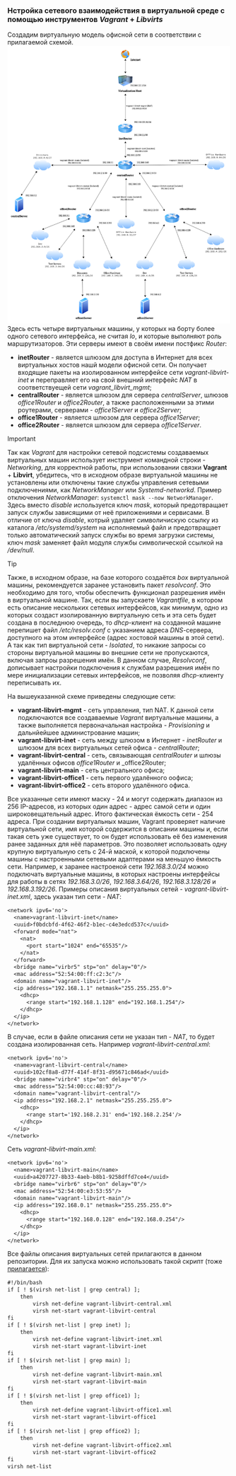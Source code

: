 ### Нстройка сетевого взаимодействия в виртуальной среде с помощью инструментов _Vagrant_ + _Libvirts_
Создадим виртуальную модель офисной сети в соответствии с прилагаемой схемой. 
![Схема](MyNetworks.drawio.png)
Здесь есть четыре виртуальных машины, у которых на борту более одного сетевого интерфейса, не считая _lo_, и которые выполняют роль маршрутизаторов. Эти серверы имеют в своём имени постфикс _Router_:
  - __inetRouter__ - является шлюзом для доступа в Интернет для всех виртуальных хостов нашй модели офисной сети. Он получает входящие пакеты на изолированном интерфейсе сети _vagrant-libvirt-inet_ и переправляет его на свой внешний интерфейс _NAT_ в соответствуещей сети _vagrant\_libvirt\_mgmt_;
  - __centralRouter__ - является шлюзом для сервера _centralServer_, шлюзов _office1Router_ и _office2Router_, а также расположенными за этими роутерами, серверами - _office1Server_ и _office2Server_;
  - __office1Router__ - является шлюзом для сервера _office1Server_;
  - __office2Router__ - является шлюзом для сервера _office1Server_.

> [!IMPORTANT]
> Так как _Vagrant_ для настройки сетевой подсистемы создаваемых виртуальных машин использует инструмент командной строки - _Networking_, для корректной работы, при использовании связки __Vagrant__ + __Libvirt__, убедитесь, что в исходном образе виртуальной машины не установлены или отключены такие службы управления сетевыми подключениями,
> как _NetworkManager_ или _Systemd-networkd_. Пример отключения _NetworkManager_: `systemctl mask --now NetworkManager`. Здесь вместо _disable_ используется ключ _mask_, который предотвращает запуск службы зависящими от неё приложениями и сервисами.
> В отличие от ключа _disable_, котрый удаляет символичискую ссылку из каталога _/etc/systemd/system_ на исполняемый файл и предотвращает только автоматический запуск службы во время загрузки системы, ключ _mask_ заменяет файл модуля службы символической ссылкой
> на _/dev/null_.

> [!TIP]
> Также, в исходном образе, на базе которого создаётся _box_ виртуальной машины, рекомендуется заранее установить пакет _resolvconf_. Это необходимо для того, чтобы обеспечить функционал разрешения имён в виртуальной машине. 
> Так, если вы запускаете _Vagrantfile_, в котором есть описание нескольких сетевых интерфейсов, как минимум, одно из которых создаст изолированную виртуальную сеть и эта сеть будет создана в последнюю очередь, 
> то _dhcp_-клиент на созданной  машине перепишет файл _/etc/resolv.conf_ с указанием адреса _DNS_-сервера, доступного на этом интерфейсе (адрес хостовой машины в этой сети). А так как тип виртуальной сети - _Isolated_, то никакие запросы 
> со стороны виртуальной машины во внешние сети не пропускаются, включая запроы разрешения имён. В данном случае, _Resolvconf_, дописывает настройки подключения к службам  разрешения имён по мере инициализации сетевых интерфейсов, не позволяя _dhcp_-клиенту 
> переписывать их.

На вышеуказанной схеме приведены следующие сети:
  - __vagrant-libvirt-mgmt__ - сеть управления, тип NAT. К данной сети подключаются все создаваемые _Vagrant_ виртуальные машины, а также выполняется первоначальная настройка - _Provisioning_ и дальнйейшее администрование машин;
  - __vagrant-libvirt-inet__ - сеть между шлюзом в Интернет - _inetRouter_ и шлюзом для всех виртуальных сетей офиса - _centralRouter_;
  - __vagrant-libvirt-central__ - сеть, связывающая _centralRouter_ и шлюзы удалённых офисов _office1Router_ и _office2Router;
  - __vagrant-libvirt-main__ - сеть центрального офиса;
  - __vagrant-libvirt-office1__ - сеть первого удалённого оофиса;
  - __vagrant-libvirt-office2__ - сеть второго удалённого офиса.

Все указанные сети имеют маску - 24 и могут содержать диапазон из 256 IP-адресов, из которых один адрес - адрес самой сети и один широковещательный адрес. Итого фактическая ёмкость сети - 254 адреса. 
При создании виртуальных машин, Vagrant проверяет наличие виртуальной сети, имя которой содержится в описании машины и, если такая сеть уже существует, то он будет использовать её без изменения ранее заданных для нёё параметров.
Это позволяет использовать одну крупную виртуальную сеть с 24-й маской, к которой подключены машины с настроенными сетевыми адаптерами на меньшую ёмкость сети. 
Например, к заранее настроеной сети _192.168.3.0/24_ можно подключать виртуальные машины, в которых настроены интерфейсы для работы в сетях _192.168.3.0/26_, _192.168.3.64/26_, _192.168.3.128/26_ и _192.168.3.192/26_.
Примеры описания виртуальных сетей - _vagrant-libvirt-inet.xml_, здесь указан тип сети - _NAT_:
```
<network ipv6='no'>
  <name>vagrant-libvirt-inet</name>
  <uuid>f0bdcbfd-4f62-46f2-b1ec-c4e3edcd537c</uuid>
  <forward mode="nat">
    <nat>
      <port start="1024" end="65535"/>
    </nat>
  </forward>
  <bridge name="virbr5" stp="on" delay="0"/>
  <mac address="52:54:00:ff:c2:3c"/>
  <domain name="vagrant-libvirt-inet"/>
  <ip address="192.168.1.1" netmask="255.255.255.0">
    <dhcp>
      <range start="192.168.1.128" end="192.168.1.254"/>
    </dhcp>
  </ip>
</network>
```
В случае, если в файле описания сети не указан тип - _NAT_, то будет создана изолированная сеть. Например _vagrant-libvirt-central.xml_:
```
<network ipv6='no'>
  <name>vagrant-libvirt-central</name>
  <uuid>102cf8a8-d77f-414f-8f31-d95671c846ad</uuid>
  <bridge name="virbr4" stp="on" delay="0"/>
  <mac address="52:54:00:cc:48:93"/>
  <domain name="vagrant-libvirt-central"/>
  <ip address="192.168.2.1" netmask="255.255.255.0">
    <dhcp>
      <range start='192.168.2.31' end='192.168.2.254'/>
    </dhcp>
  </ip>
</network>
```

Сеть _vagrant-libvirt-main.xml_:
```
<network ipv6='no'>
  <name>vagrant-libvirt-main</name>
  <uuid>a4207727-8b33-4aeb-b8b1-9258dffd7ce4</uuid>
  <bridge name="virbr6" stp="on" delay="0"/>
  <mac address="52:54:00:e3:53:55"/>
  <domain name="vagrant-libvirt-main"/>
  <ip address="192.168.0.1" netmask="255.255.255.0">
    <dhcp>
      <range start="192.168.0.128" end="192.168.0.254"/>
    </dhcp>
  </ip>
</network>
```
Все файлы описания виртуальных сетей прилагаются в данном репозитории. Для их запуска можно использовать такой скрипт (тоже [прилагается](vagrant-net-load-central.sh)):
```
#!/bin/bash
if [ ! $(virsh net-list | grep central) ];
    then
        virsh net-define vagrant-libvirt-central.xml
        virsh net-start vagrant-libvirt-central
fi
if [ ! $(virsh net-list | grep inet) ];
    then
        virsh net-define vagrant-libvirt-inet.xml
        virsh net-start vagrant-libvirt-inet
fi
if [ ! $(virsh net-list | grep main) ];
    then
        virsh net-define vagrant-libvirt-main.xml
        virsh net-start vagrant-libvirt-main
fi
if [ ! $(virsh net-list | grep office1) ];
    then
        virsh net-define vagrant-libvirt-office1.xml
        virsh net-start vagrant-libvirt-office1
fi
if [ ! $(virsh net-list | grep office2) ];
    then
        virsh net-define vagrant-libvirt-office2.xml
        virsh net-start vagrant-libvirt-office2
fi
virsh net-list
```
